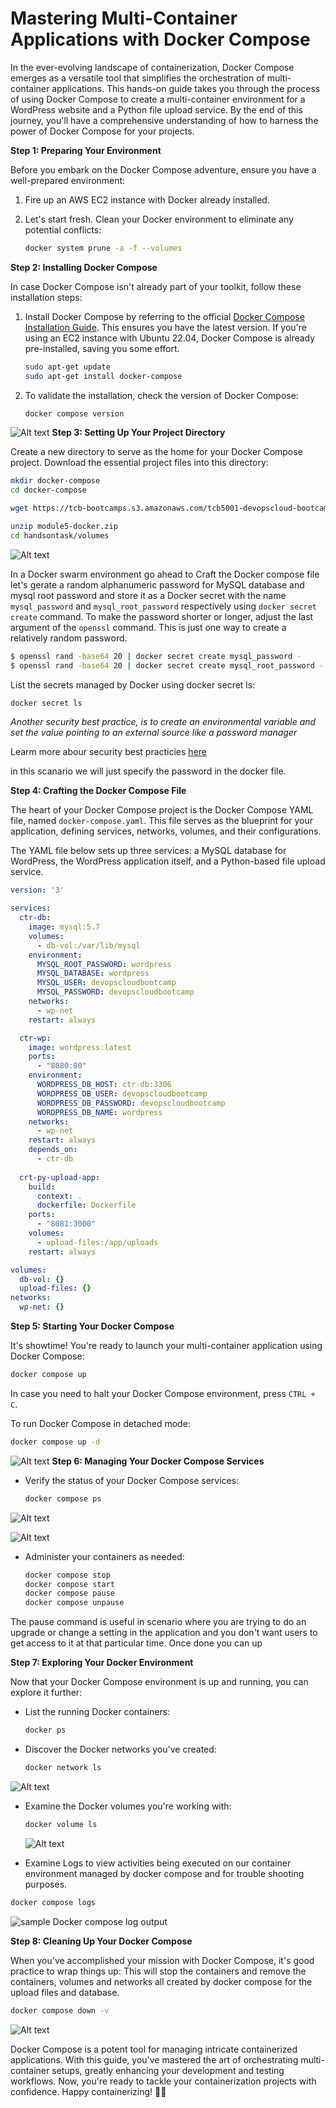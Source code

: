 # Mastering Multi-Container Applications with Docker Compose

In the ever-evolving landscape of containerization, Docker Compose emerges as a versatile tool that simplifies the orchestration of multi-container applications. This hands-on guide takes you through the process of using Docker Compose to create a multi-container environment for a WordPress website and a Python file upload service. By the end of this journey, you'll have a comprehensive understanding of how to harness the power of Docker Compose for your projects.

**Step 1: Preparing Your Environment**

Before you embark on the Docker Compose adventure, ensure you have a well-prepared environment:

1. Fire up an AWS EC2 instance with Docker already installed.

2. Let's start fresh. Clean your Docker environment to eliminate any potential conflicts:

   ```bash
   docker system prune -a -f --volumes
   ```

**Step 2: Installing Docker Compose**

In case Docker Compose isn't already part of your toolkit, follow these installation steps:

1. Install Docker Compose by referring to the official [Docker Compose Installation Guide](https://docs.docker.com/compose/install/linux/). This ensures you have the latest version. If you're using an EC2 instance with Ubuntu 22.04, Docker Compose is already pre-installed, saving you some effort.

   ```bash
   sudo apt-get update
   sudo apt-get install docker-compose
   ```

2. To validate the installation, check the version of Docker Compose:

   ```bash
   docker compose version
   ```
![Alt text](images/image1.png)
**Step 3: Setting Up Your Project Directory**

Create a new directory to serve as the home for your Docker Compose project. Download the essential project files into this directory:

```bash
mkdir docker-compose
cd docker-compose

wget https://tcb-bootcamps.s3.amazonaws.com/tcb5001-devopscloud-bootcamp/v2/module5-docker/files/module5-docker.zip

unzip module5-docker.zip
cd handsontask/volumes
```
![Alt text](images/image2.png)

In a Docker swarm environment go ahead to Craft the Docker compose file let's gerate a random alphanumeric password for MySQL database and mysql root password and store it as a Docker secret with the name `mysql_password` and  `mysql_root_password` respectively using `docker secret create` command. To make the password shorter or longer, adjust the last argument of the `openssl` command. This is just one way to create a relatively random password.

```bash
$ openssl rand -base64 20 | docker secret create mysql_password -
$ openssl rand -base64 20 | docker secret create mysql_root_password -
```

List the secrets managed by Docker using docker secret ls:
```bash
docker secret ls
```

*Another security best practice, is to create an environmental variable and set the value pointing to an external source like a password manager* 

Learm more abour security best practicies [here](https://docs.docker.com/engine/swarm/secrets/)

in this scanario we will just specify the password in the docker file. 

**Step 4: Crafting the Docker Compose File**

The heart of your Docker Compose project is the Docker Compose YAML file, named `docker-compose.yaml`. This file serves as the blueprint for your application, defining services, networks, volumes, and their configurations.

The YAML file below sets up three services: a MySQL database for WordPress, the WordPress application itself, and a Python-based file upload service.

```yaml
version: '3'

services:
  ctr-db:
    image: mysql:5.7
    volumes:
      - db-vol:/var/lib/mysql
    environment:
      MYSQL_ROOT_PASSWORD: wordpress
      MYSQL_DATABASE: wordpress
      MYSQL_USER: devopscloudbootcamp
      MYSQL_PASSWORD: devopscloudbootcamp
    networks:
      - wp-net
    restart: always

  ctr-wp:
    image: wordpress:latest
    ports:
      - "8080:80"
    environment:
      WORDPRESS_DB_HOST: ctr-db:3306
      WORDPRESS_DB_USER: devopscloudbootcamp
      WORDPRESS_DB_PASSWORD: devopscloudbootcamp
      WORDPRESS_DB_NAME: wordpress
    networks:
      - wp-net
    restart: always
    depends_on:
      - ctr-db
  
  crt-py-upload-app:
    build:
      context: .
      dockerfile: Dockerfile
    ports:
      - "8081:3000"
    volumes:
      - upload-files:/app/uploads
    restart: always

volumes:
  db-vol: {}
  upload-files: {}
networks:
  wp-net: {}
```

**Step 5: Starting Your Docker Compose**

It's showtime! You're ready to launch your multi-container application using Docker Compose:

```bash
docker compose up
```

In case you need to halt your Docker Compose environment, press `CTRL + C`.

To run Docker Compose in detached mode:

```bash
docker compose up -d
```
![Alt text](images/image3.png)
**Step 6: Managing Your Docker Compose Services**

- Verify the status of your Docker Compose services:

   ```bash
   docker compose ps
   ```
![Alt text](images/image4.png)

![Alt text](images/image5.png)

- Administer your containers as needed:

   ```bash
   docker compose stop
   docker compose start
   docker compose pause
   docker compose unpause
   ```
The pause command is useful in scenario where you are trying to do an upgrade or change a setting in the application and you don't want users to get access to it at that particular time. Once done you can up

**Step 7: Exploring Your Docker Environment**

Now that your Docker Compose environment is up and running, you can explore it further:

- List the running Docker containers:

   ```bash
   docker ps
   ```

- Discover the Docker networks you've created:

   ```bash
   docker network ls
   ```
![Alt text](images/image7.png)
- Examine the Docker volumes you're working with:

   ```bash
   docker volume ls
   ```
   ![Alt text](images/image8.png)
- Examine Logs to view activities being executed on our container environment managed by docker compose and for trouble shooting purposes.

```bash
docker compose logs
```

![sample Docker compose log output](images/image9.png)

**Step 8: Cleaning Up Your Docker Compose**

When you've accomplished your mission with Docker Compose, it's good practice to wrap things up: This will stop the containers and remove the containers, volumes and networks all created by docker compose for the upload files and database. 

```bash
docker compose down -v
```
![Alt text](images/image10.png)

Docker Compose is a potent tool for managing intricate containerized applications. With this guide, you've mastered the art of orchestrating multi-container setups, greatly enhancing your development and testing workflows. Now, you're ready to tackle your containerization projects with confidence. Happy containerizing! 🐳🚀